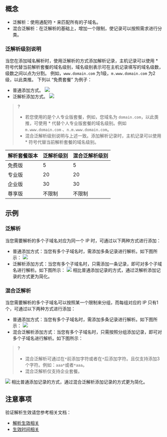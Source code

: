 ## 概念
- 泛解析：使用通配符 `*` 来匹配所有的子域名。
- 混合泛解析：在泛解析的基础上，增加一个限制，使记录可以按照需求进行分类。

### 泛解析级别说明
当您在添加域名解析时，使用泛解析的方式添加解析记录，主机记录可以使用 \* 符号代替当前解析套餐的域名级别，域名级别表示可在主机记录填写的域名级数，级数之间以点为分割。
例如，`www.domain.com` 为1级，`m.www.domain.com` 为2级，以此类推。
下列以 “免费套餐” 为例子：
- 普通添加方式。
![](https://main.qcloudimg.com/raw/52f93cc2300043b316afb818393a154e.png)
- 泛解析添加方式。
![](https://main.qcloudimg.com/raw/5d1cfdcebc8ae3746aa842f1fddfbe17.png)

>?
>- 若您使用的是个人专业版套餐，例如，您域名为 `domain.com`，以此类推，可使用 \* 代替个人专业版套餐的域名级别。例如 `m.www.domain.com` 、`n.m.www.domain.com`。
>- 混合泛解析级别说明与上述一致。添加解析记录时，主机记录可以使用 \* 符号代替当前解析套餐的域名级别。

|解析套餐版本 | 泛解析级别 | 混合泛解析级别
|---|---|---|
| 免费版 | 5 | 5 |
| 专业版| 20 | 20 |
| 企业版| 30 | 30 |
| 尊享版| 不限制 | 不限制 |

## 示例

### 泛解析

当您需要解析的多个子域名对应为同一个 IP 时，可通过以下两种方式进行添加：
  - 普通添加方式：当您有多个子域名时，需添加多条记录进行解析。如下图所示：
![](https://main.qcloudimg.com/raw/1c733d5f2b96163ffcd6d1ce8a0817fb.png)
  - 泛解析添加方式：当您有多个子域名时，只需添加一条记录，即可对多个子域名进行解析。如下图所示：
![](https://main.qcloudimg.com/raw/b8990e143e5fac8a532b6414a928a246.png)
相比普通添加记录的方式，通过泛解析添加记录的方式更为简化。

### 混合泛解析

当您需要解析的多个子域名可以按照某一个限制来分组，而每组对应的 IP 只有1个，可通过以下两种方式进行添加：
  - 普通添加方式：当您有多个子域名时，需添加多条记录进行解析。如下图所示：
![](https://main.qcloudimg.com/raw/47713985fa1be2c9881deceea79ebbf5.png) 
  - 混合泛解析添加方式：当您有多个子域名时，只需按照分组添加记录，即可对多个子域名进行解析。如下图所示：
>?
>- 混合泛解析可通过在`*`前添加字符或者在`*`后添加字符。且仅支持添加3个字符。例如：`aaa*`或者`*aaa`。
>- 混合泛解析仅支持企业套餐。
>
![](https://main.qcloudimg.com/raw/732abcdde824d136e12ec9aa2810f520.png)
相比普通添加记录的方式，通过混合泛解析添加记录的方式更为简化。

## 注意事项
验证解析生效请您参考相关文档：
- [解析生效相关](https://cloud.tencent.com/document/product/302/30597)
- [生效时间相关](https://cloud.tencent.com/document/product/302/12076)




